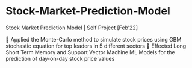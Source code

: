 # Stock-Market-Prediction-Model
Stock Market Prediction Model | Self Project		                                                                                     [Feb’22]
 
	Applied the Monte-Carlo method to simulate stock prices using GBM stochastic equation for top leaders in 5 different sectors
	Effected Long Short Term Memory and Support Vector Machine ML Models for the prediction of day-on-day stock price values
